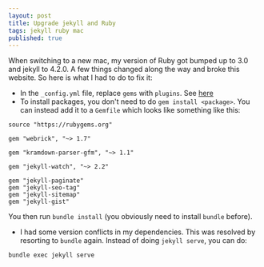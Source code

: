 ```yaml
---
layout: post
title: Upgrade jekyll and Ruby
tags: jekyll ruby mac
published: true
---
```


When switching to a new mac, my version of Ruby got bumped up to 3.0 and jekyll to 4.2.0. A few things changed along the way and broke this website.
So here is what I had to do to fix it:
* In the `_config.yml` file, replace `gems` with `plugins`. See [here](https://jekyllrb.com/docs/plugins/installation/)
* To install packages, you don't need to do `gem install <package>`. You can instead add it to a `Gemfile` which looks like something like this:

```
source "https://rubygems.org"

gem "webrick", "~> 1.7"

gem "kramdown-parser-gfm", "~> 1.1"

gem "jekyll-watch", "~> 2.2"

gem "jekyll-paginate"
gem "jekyll-seo-tag"
gem "jekyll-sitemap"
gem "jekyll-gist"
```
You then run `bundle install` (you obviously need to install `bundle` before).
* I had some version conflicts in my dependencies. This was resolved by resorting to `bundle` again. Instead of doing `jekyll serve`, you can do: 

```
bundle exec jekyll serve
```
